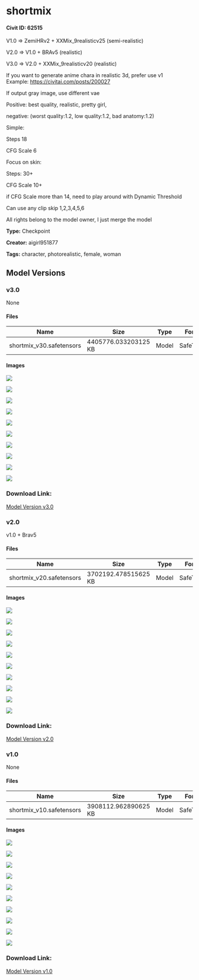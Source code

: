 # shortmix

#### Civit ID: 62515

<p>V1.0 =&gt; ZemiHRv2 + XXMix_9realisticv25 (semi-realistic)</p><p>V2.0 =&gt; V1.0 + BRAv5 (realistic)</p><p>V3.0 =&gt; V2.0 + XXMix_9realisticv20 (realistic)</p><p></p><p>If you want to generate anime chara in realistic 3d, prefer use v1<br />Example: <a target="_blank" rel="ugc" href="https://civitai.com/posts/200027">https://civitai.com/posts/200027</a></p><p></p><p>If output gray image, use different vae</p><p></p><p>Positive: best quality, realistic, pretty girl,</p><p>negative: (worst quality:1.2, low quality:1.2, bad anatomy:1.2)</p><p></p><p>Simple:</p><p>Steps 18</p><p>CFG Scale 6</p><p></p><p>Focus on skin:</p><p>Steps: 30+</p><p>CFG Scale 10+</p><p>if CFG Scale more than 14, need to play around with Dynamic Threshold</p><p></p><p>Can use any clip skip 1,2,3,4,5,6</p><p></p><p>All rights belong to the model owner, I just merge the model</p>

**Type:** Checkpoint

**Creator:** aigirl951877

**Tags:** character, photorealistic, female, woman

## Model Versions

### v3.0

None

#### Files

| Name | Size | Type | Format | Download Url | AutoV1 | AutoV2 | SHA256 | CRC32 | BLAKE3 |
| --- | --- | --- | --- | --- | --- | --- | --- | --- | --- |
| shortmix_v30.safetensors | 4405776.033203125 KB | Model | SafeTensor | https://civitai.com/api/download/models/67912 | 042686D8 | 5527D13098 | 5527D130984E93E1D6DB70937DB7377DC716B82BD58404D0C68144D80B13C4A0 | 0F8F942B | A6C7DA1E9E01C8FBE0BF0B11503D4B2594BFDF7404D1F0E148F3BA6B0112EFBA |

#### Images

<p><img src="https://image.civitai.com/xG1nkqKTMzGDvpLrqFT7WA/4b3da924-a26a-4f2c-a427-ec22c75e61e6/width=450/756044.jpeg" /></p>

<p><img src="https://image.civitai.com/xG1nkqKTMzGDvpLrqFT7WA/224067c6-ec52-41b9-bffc-c2a880de155b/width=450/756059.jpeg" /></p>

<p><img src="https://image.civitai.com/xG1nkqKTMzGDvpLrqFT7WA/76046aa7-f378-4b40-a1f2-e59ec53d1b71/width=450/756050.jpeg" /></p>

<p><img src="https://image.civitai.com/xG1nkqKTMzGDvpLrqFT7WA/d1109409-01c6-42b1-9811-e3c6cf4519a4/width=450/756150.jpeg" /></p>

<p><img src="https://image.civitai.com/xG1nkqKTMzGDvpLrqFT7WA/18f73964-e1c4-4740-b12f-7b4145363e4f/width=450/756067.jpeg" /></p>

<p><img src="https://image.civitai.com/xG1nkqKTMzGDvpLrqFT7WA/0dc03944-6582-4915-928f-6e3b3188249d/width=450/756151.jpeg" /></p>

<p><img src="https://image.civitai.com/xG1nkqKTMzGDvpLrqFT7WA/428e3af8-fe99-4a6e-9009-58031ca24cbf/width=450/756071.jpeg" /></p>

<p><img src="https://image.civitai.com/xG1nkqKTMzGDvpLrqFT7WA/4c8b415b-8a54-4962-8771-75e102ff3ef1/width=450/756152.jpeg" /></p>

<p><img src="https://image.civitai.com/xG1nkqKTMzGDvpLrqFT7WA/d419faeb-5611-4c19-a847-0e345d13df98/width=450/756154.jpeg" /></p>

<p><img src="https://image.civitai.com/xG1nkqKTMzGDvpLrqFT7WA/11f5b2e9-077e-4204-ab00-2b011b1c36b6/width=450/756155.jpeg" /></p>

### Download Link:

[Model Version v3.0](https://civitai.com/api/download/models/67912)

### v2.0

<p>v1.0 + Brav5</p>

#### Files

| Name | Size | Type | Format | Download Url | AutoV1 | AutoV2 | SHA256 | CRC32 | BLAKE3 |
| --- | --- | --- | --- | --- | --- | --- | --- | --- | --- |
| shortmix_v20.safetensors | 3702192.478515625 KB | Model | SafeTensor | https://civitai.com/api/download/models/67082 | 5C89F7BD | 0FA5DED500 | 0FA5DED5004EE06BF11F12A88327B905CE6129D6885BD2678C33E07465BD4083 | CF9E42FC | 18E94DB25D015533EB3A43E903BB1591904A6C4F6E6F602E5D16468C41C9B97E |

#### Images

<p><img src="https://image.civitai.com/xG1nkqKTMzGDvpLrqFT7WA/f3183c72-715c-428e-8acd-4c7d87debf46/width=450/745085.jpeg" /></p>

<p><img src="https://image.civitai.com/xG1nkqKTMzGDvpLrqFT7WA/fb70526c-860a-4c89-b798-15e733ab8761/width=450/744940.jpeg" /></p>

<p><img src="https://image.civitai.com/xG1nkqKTMzGDvpLrqFT7WA/69aa6b32-3508-452e-985b-3d4242c25669/width=450/745086.jpeg" /></p>

<p><img src="https://image.civitai.com/xG1nkqKTMzGDvpLrqFT7WA/46bf29c4-780a-4c66-aa81-d4c38a8e0460/width=450/744941.jpeg" /></p>

<p><img src="https://image.civitai.com/xG1nkqKTMzGDvpLrqFT7WA/618fc55c-890b-4f74-b8bc-6fab4025f9dc/width=450/744981.jpeg" /></p>

<p><img src="https://image.civitai.com/xG1nkqKTMzGDvpLrqFT7WA/636e2efd-b532-4b35-90e5-edcf89906df2/width=450/745083.jpeg" /></p>

<p><img src="https://image.civitai.com/xG1nkqKTMzGDvpLrqFT7WA/935abe9d-36d0-4e36-9ec9-df4682314c59/width=450/745084.jpeg" /></p>

<p><img src="https://image.civitai.com/xG1nkqKTMzGDvpLrqFT7WA/2959c9c2-0884-48ec-9557-2cface389f6c/width=450/745087.jpeg" /></p>

<p><img src="https://image.civitai.com/xG1nkqKTMzGDvpLrqFT7WA/5d6b7fb6-16db-4310-915a-d7908f952ce8/width=450/745089.jpeg" /></p>

<p><img src="https://image.civitai.com/xG1nkqKTMzGDvpLrqFT7WA/cf5b96b7-c36c-4021-a36c-655c338ab20a/width=450/745090.jpeg" /></p>

### Download Link:

[Model Version v2.0](https://civitai.com/api/download/models/67082)

### v1.0

None

#### Files

| Name | Size | Type | Format | Download Url | AutoV1 | AutoV2 | SHA256 | CRC32 | BLAKE3 |
| --- | --- | --- | --- | --- | --- | --- | --- | --- | --- |
| shortmix_v10.safetensors | 3908112.962890625 KB | Model | SafeTensor | https://civitai.com/api/download/models/67066 | F542F0B5 | 2E3F16EDA0 | 2E3F16EDA07AD0AE6B43E8365A677FCA5C1ECB6E45B36279709AF23F59E0B3EF | 8AB95DAE | 5A1744BA22C0CACF06A8E37E20F75B51DE607FFFEBDBAF80E7F1943FDC83AA15 |

#### Images

<p><img src="https://image.civitai.com/xG1nkqKTMzGDvpLrqFT7WA/22376617-3a73-4ea9-8c00-331ccae16b22/width=450/745163.jpeg" /></p>

<p><img src="https://image.civitai.com/xG1nkqKTMzGDvpLrqFT7WA/54f0b49e-689c-4791-aec0-c5d304c9d2e1/width=450/746245.jpeg" /></p>

<p><img src="https://image.civitai.com/xG1nkqKTMzGDvpLrqFT7WA/d652cb1d-d43f-4afe-b04a-0dcbda1fbb07/width=450/745161.jpeg" /></p>

<p><img src="https://image.civitai.com/xG1nkqKTMzGDvpLrqFT7WA/daf28d45-d77d-4420-afb4-d37090e58691/width=450/746246.jpeg" /></p>

<p><img src="https://image.civitai.com/xG1nkqKTMzGDvpLrqFT7WA/9bf17c9e-dc98-4c9e-9f8e-b12735729766/width=450/746250.jpeg" /></p>

<p><img src="https://image.civitai.com/xG1nkqKTMzGDvpLrqFT7WA/b3da1f80-55a8-48e2-8d1e-947c2c544af5/width=450/745154.jpeg" /></p>

<p><img src="https://image.civitai.com/xG1nkqKTMzGDvpLrqFT7WA/2dc50b54-bd41-4ab3-b9cc-6e3b20a86b58/width=450/745153.jpeg" /></p>

<p><img src="https://image.civitai.com/xG1nkqKTMzGDvpLrqFT7WA/f83ee177-5cfc-48a1-945e-3f6a73eb2521/width=450/744849.jpeg" /></p>

<p><img src="https://image.civitai.com/xG1nkqKTMzGDvpLrqFT7WA/134572b0-553a-44fd-880f-489e1a3ae578/width=450/744854.jpeg" /></p>

<p><img src="https://image.civitai.com/xG1nkqKTMzGDvpLrqFT7WA/af148155-6141-4b70-87ee-1d5b6ee34db1/width=450/744855.jpeg" /></p>

### Download Link:

[Model Version v1.0](https://civitai.com/api/download/models/67066)

